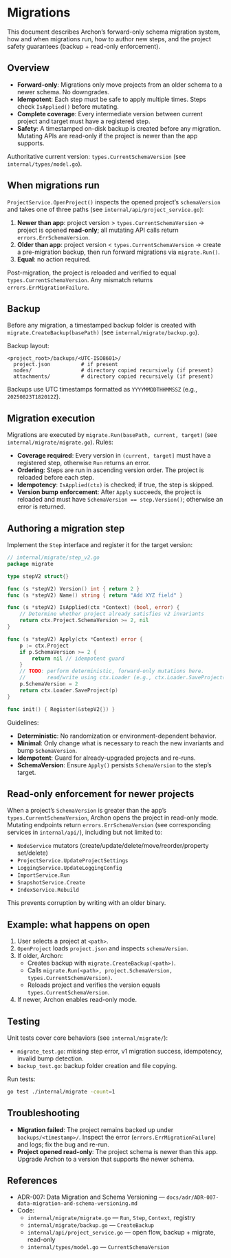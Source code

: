 # Migrations

This document describes Archon’s forward-only schema migration system, how and when migrations run, how to author new steps, and the project safety guarantees (backup + read-only enforcement).

## Overview
* __Forward-only__: Migrations only move projects from an older schema to a newer schema. No downgrades.
* __Idempotent__: Each step must be safe to apply multiple times. Steps check `IsApplied()` before mutating.
* __Complete coverage__: Every intermediate version between current project and target must have a registered step.
* __Safety__: A timestamped on-disk backup is created before any migration. Mutating APIs are read-only if the project is newer than the app supports.

Authoritative current version: `types.CurrentSchemaVersion` (see `internal/types/model.go`).

## When migrations run
`ProjectService.OpenProject()` inspects the opened project’s `schemaVersion` and takes one of three paths (see `internal/api/project_service.go`):
1. __Newer than app__: project version > `types.CurrentSchemaVersion` → project is opened __read-only__; all mutating API calls return `errors.ErrSchemaVersion`.
2. __Older than app__: project version < `types.CurrentSchemaVersion` → create a pre-migration backup, then run forward migrations via `migrate.Run()`.
3. __Equal__: no action required.

Post-migration, the project is reloaded and verified to equal `types.CurrentSchemaVersion`. Any mismatch returns `errors.ErrMigrationFailure`.

## Backup
Before any migration, a timestamped backup folder is created with `migrate.CreateBackup(basePath)` (see `internal/migrate/backup.go`).

Backup layout:
```
<project_root>/backups/<UTC-ISO8601>/
  project.json          # if present
  nodes/                # directory copied recursively (if present)
  attachments/          # directory copied recursively (if present)
```

Backups use UTC timestamps formatted as `YYYYMMDDTHHMMSSZ` (e.g., `20250823T182012Z`).

## Migration execution
Migrations are executed by `migrate.Run(basePath, current, target)` (see `internal/migrate/migrate.go`). Rules:
* __Coverage required__: Every version in `(current, target]` must have a registered step, otherwise `Run` returns an error.
* __Ordering__: Steps are run in ascending version order. The project is reloaded before each step.
* __Idempotency__: `IsApplied(ctx)` is checked; if true, the step is skipped.
* __Version bump enforcement__: After `Apply` succeeds, the project is reloaded and must have `SchemaVersion == step.Version()`; otherwise an error is returned.

## Authoring a migration step
Implement the `Step` interface and register it for the target version:

```go
// internal/migrate/step_v2.go
package migrate

type stepV2 struct{}

func (s *stepV2) Version() int { return 2 }
func (s *stepV2) Name() string { return "Add XYZ field" }

func (s *stepV2) IsApplied(ctx *Context) (bool, error) {
    // Determine whether project already satisfies v2 invariants
    return ctx.Project.SchemaVersion >= 2, nil
}

func (s *stepV2) Apply(ctx *Context) error {
    p := ctx.Project
    if p.SchemaVersion >= 2 {
        return nil // idempotent guard
    }
    // TODO: perform deterministic, forward-only mutations here.
    //       read/write using ctx.Loader (e.g., ctx.Loader.SaveProject(p)).
    p.SchemaVersion = 2
    return ctx.Loader.SaveProject(p)
}

func init() { Register(&stepV2{}) }
```

Guidelines:
* __Deterministic__: No randomization or environment-dependent behavior.
* __Minimal__: Only change what is necessary to reach the new invariants and bump `SchemaVersion`.
* __Idempotent__: Guard for already-upgraded projects and re-runs.
* __SchemaVersion__: Ensure `Apply()` persists `SchemaVersion` to the step’s target.

## Read-only enforcement for newer projects
When a project’s `SchemaVersion` is greater than the app’s `types.CurrentSchemaVersion`, Archon opens the project in read-only mode. Mutating endpoints return `errors.ErrSchemaVersion` (see corresponding services in `internal/api/`), including but not limited to:
* `NodeService` mutators (create/update/delete/move/reorder/property set/delete)
* `ProjectService.UpdateProjectSettings`
* `LoggingService.UpdateLoggingConfig`
* `ImportService.Run`
* `SnapshotService.Create`
* `IndexService.Rebuild`

This prevents corruption by writing with an older binary.

## Example: what happens on open
1. User selects a project at `<path>`.
2. `OpenProject` loads `project.json` and inspects `schemaVersion`.
3. If older, Archon:
   - Creates backup with `migrate.CreateBackup(<path>)`.
   - Calls `migrate.Run(<path>, project.SchemaVersion, types.CurrentSchemaVersion)`.
   - Reloads project and verifies the version equals `types.CurrentSchemaVersion`.
4. If newer, Archon enables read-only mode.

## Testing
Unit tests cover core behaviors (see `internal/migrate/`):
* `migrate_test.go`: missing step error, v1 migration success, idempotency, invalid bump detection.
* `backup_test.go`: backup folder creation and file copying.

Run tests:
```bash
go test ./internal/migrate -count=1
```

## Troubleshooting
* __Migration failed__: The project remains backed up under `backups/<timestamp>/`. Inspect the error (`errors.ErrMigrationFailure`) and logs; fix the bug and re-run.
* __Project opened read-only__: The project schema is newer than this app. Upgrade Archon to a version that supports the newer schema.

## References
* ADR-007: Data Migration and Schema Versioning — `docs/adr/ADR-007-data-migration-and-schema-versioning.md`
* Code:
  - `internal/migrate/migrate.go` — `Run`, `Step`, `Context`, registry
  - `internal/migrate/backup.go` — `CreateBackup`
  - `internal/api/project_service.go` — open flow, backup + migrate, read-only
  - `internal/types/model.go` — `CurrentSchemaVersion`
